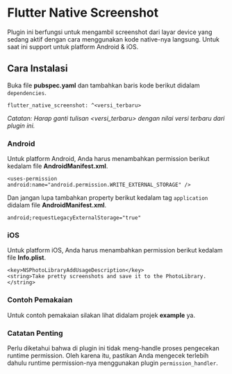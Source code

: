 # Flutter Native Screenshot

Plugin ini berfungsi untuk mengambil screenshot dari layar device yang sedang aktif dengan cara menggunakan kode native-nya langsung.
Untuk saat ini support untuk platform Android & iOS.

## Cara Instalasi

Buka file **pubspec.yaml** dan tambahkan baris kode berikut didalam `dependencies`.

```
flutter_native_screenshot: ^<versi_terbaru>
```

*Catatan: Harap ganti tulisan <versi_terbaru> dengan nilai versi terbaru dari plugin ini.*

### Android

Untuk platform Android, Anda harus menambahkan permission berikut kedalam file **AndroidManifest.xml**.

```
<uses-permission android:name="android.permission.WRITE_EXTERNAL_STORAGE" />
```

Dan jangan lupa tambahkan property berikut kedalam tag `application` didalam file **AndroidManifest.xml**.

```
android;requestLegacyExternalStorage="true"
```

### iOS

Untuk platform iOS, Anda harus menambahkan permission berikut kedalam file **Info.plist**.

```
<key>NSPhotoLibraryAddUsageDescription</key>
<string>Take pretty screenshots and save it to the PhotoLibrary.</string>
```

### Contoh Pemakaian

Untuk contoh pemakaian silakan lihat didalam projek **example** ya.

### Catatan Penting

Perlu diketahui bahwa di plugin ini tidak meng-handle proses pengecekan runtime permission.
Oleh karena itu, pastikan Anda mengecek terlebih dahulu runtime permission-nya menggunakan plugin `permission_handler`.